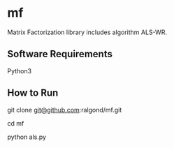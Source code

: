 # mf
Matrix Factorization library includes algorithm ALS-WR.

## Software Requirements
Python3

## How to Run
git clone git@github.com:ralgond/mf.git

cd mf

python als.py
